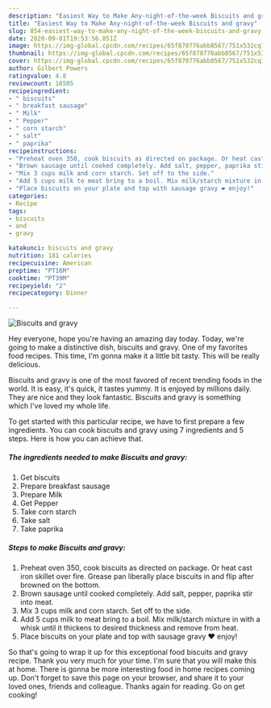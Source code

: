 ```yaml
---
description: "Easiest Way to Make Any-night-of-the-week Biscuits and gravy"
title: "Easiest Way to Make Any-night-of-the-week Biscuits and gravy"
slug: 854-easiest-way-to-make-any-night-of-the-week-biscuits-and-gravy
date: 2020-09-01T19:53:56.851Z
image: https://img-global.cpcdn.com/recipes/65f870776abb8567/751x532cq70/biscuits-and-gravy-recipe-main-photo.jpg
thumbnail: https://img-global.cpcdn.com/recipes/65f870776abb8567/751x532cq70/biscuits-and-gravy-recipe-main-photo.jpg
cover: https://img-global.cpcdn.com/recipes/65f870776abb8567/751x532cq70/biscuits-and-gravy-recipe-main-photo.jpg
author: Gilbert Powers
ratingvalue: 4.8
reviewcount: 16505
recipeingredient:
- " biscuits"
- " breakfast sausage"
- " Milk"
- " Pepper"
- " corn starch"
- " salt"
- " paprika"
recipeinstructions:
- "Preheat oven 350, cook biscuits as directed on package. Or heat cast iron skillet over fire. Grease pan liberally place biscuits in and flip after browned on the bottom."
- "Brown sausage until cooked completely. Add salt, pepper, paprika stir into meat."
- "Mix 3 cups milk and corn starch. Set off to the side."
- "Add 5 cups milk to meat bring to a boil. Mix milk/starch mixture in with a whisk until it thickens to desired thickness and remove from heat."
- "Place biscuits on your plate and top with sausage gravy ❤️ enjoy!"
categories:
- Recipe
tags:
- biscuits
- and
- gravy

katakunci: biscuits and gravy 
nutrition: 181 calories
recipecuisine: American
preptime: "PT16M"
cooktime: "PT39M"
recipeyield: "2"
recipecategory: Dinner

---
```



![Biscuits and gravy](https://img-global.cpcdn.com/recipes/65f870776abb8567/751x532cq70/biscuits-and-gravy-recipe-main-photo.jpg)

Hey everyone, hope you're having an amazing day today. Today, we're going to make a distinctive dish, biscuits and gravy. One of my favorites food recipes. This time, I'm gonna make it a little bit tasty. This will be really delicious.

Biscuits and gravy is one of the most favored of recent trending foods in the world. It is easy, it's quick, it tastes yummy. It is enjoyed by millions daily. They are nice and they look fantastic. Biscuits and gravy is something which I've loved my whole life.




To get started with this particular recipe, we have to first prepare a few ingredients. You can cook biscuits and gravy using 7 ingredients and 5 steps. Here is how you can achieve that.

<!--inarticleads1-->

##### The ingredients needed to make Biscuits and gravy:

1. Get  biscuits
1. Prepare  breakfast sausage
1. Prepare  Milk
1. Get  Pepper
1. Take  corn starch
1. Take  salt
1. Take  paprika




<!--inarticleads2-->

##### Steps to make Biscuits and gravy:

1. Preheat oven 350, cook biscuits as directed on package. Or heat cast iron skillet over fire. Grease pan liberally place biscuits in and flip after browned on the bottom.
1. Brown sausage until cooked completely. Add salt, pepper, paprika stir into meat.
1. Mix 3 cups milk and corn starch. Set off to the side.
1. Add 5 cups milk to meat bring to a boil. Mix milk/starch mixture in with a whisk until it thickens to desired thickness and remove from heat.
1. Place biscuits on your plate and top with sausage gravy ❤️ enjoy!




So that's going to wrap it up for this exceptional food biscuits and gravy recipe. Thank you very much for your time. I'm sure that you will make this at home. There is gonna be more interesting food in home recipes coming up. Don't forget to save this page on your browser, and share it to your loved ones, friends and colleague. Thanks again for reading. Go on get cooking!
